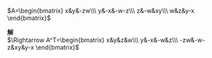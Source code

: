  $A=\begin{bmatrix}    
x&y&-zw\\\     
y&-x&-w-z\\\     
z&-w&xy\\\     
w&z&y-x    
\end{bmatrix}$     
    
**解**    
 $\Rightarrow A^T=\begin{bmatrix}    
x&y&z&w\\\     
y&-x&-w&z\\\     
-zw&-w-z&xy&y-x    
\end{bmatrix}$     
